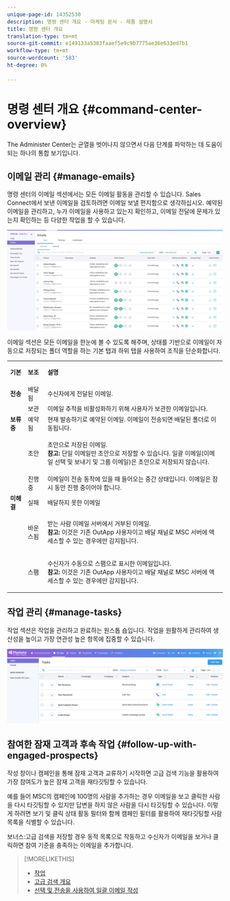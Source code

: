 ```yaml
---
unique-page-id: 14352530
description: 명령 센터 개요 - 마케팅 문서 - 제품 설명서
title: 명령 센터 개요
translation-type: tm+mt
source-git-commit: e149133a5383faaef5e9c9b7775ae36e633ed7b1
workflow-type: tm+mt
source-wordcount: '583'
ht-degree: 0%

---
```



# 명령 센터 개요 {#command-center-overview}

The Administer Center는 균열을 벗어나지 않으면서 다음 단계를 파악하는 데 도움이 되는 하나의 통합 보기입니다.

## 이메일 관리 {#manage-emails}

명령 센터의 이메일 섹션에서는 모든 이메일 활동을 관리할 수 있습니다. Sales Connect에서 보낸 이메일을 검토하려면 이메일 보낼 편지함으로 생각하십시오. 예약된 이메일을 관리하고, 누가 이메일을 사용하고 있는지 확인하고, 이메일 전달에 문제가 있는지 확인하는 등 다양한 작업을 할 수 있습니다.

![](assets/command-center-overview-1.png)

이메일 섹션은 모든 이메일을 한눈에 볼 수 있도록 해주며, 상태를 기반으로 이메일이 자동으로 저장되는 폴더 역할을 하는 기본 탭과 하위 탭을 사용하여 조직을 단순화합니다.

<table> 
 <colgroup> 
  <col> 
  <col> 
  <col> 
 </colgroup> 
 <tbody> 
  <tr> 
   <td title="배경색 :회색"><p title=""><strong><span>기본</span> </strong></p></td> 
   <td title="배경색 :회색"><p title=""><strong><span>보조</span> </strong></p></td> 
   <td title="배경색 :회색"><p title=""><strong><span>설명</span> </strong></p></td> 
  </tr> 
  <tr> 
   <td title="배경색 :파랑"><strong title="">전송</strong></td> 
   <td title="배경색 :파랑">배달됨</td> 
   <td title="배경색 :파랑">수신자에게 전달된 이메일.</td> 
  </tr> 
  <tr> 
   <td title="배경색 :파랑"><br></td> 
   <td title="배경색 :파랑">보관</td> 
   <td title="배경색 :파랑">이메일 추적을 비활성화하기 위해 사용자가 보관한 이메일입니다.</td> 
  </tr> 
  <tr> 
   <td title="배경색 :회색"><strong title="">보류 중</strong></td> 
   <td title="배경색 :회색">예약됨</td> 
   <td title="배경색 :회색">현재 발송하기로 예약된 이메일. 이메일이 전송되면 배달된 폴더로 이동됩니다.</td> 
  </tr> 
  <tr> 
   <td title="배경색 :회색"><br></td> 
   <td title="배경색 :회색">초안</td> 
   <td title="배경색 :회색"><p>초안으로 저장된 이메일.<br><strong>참고: </strong> 단일 이메일만 초안으로 저장할 수 있습니다. 일괄 이메일(이메일 선택 및 보내기 및 그룹 이메일)은 초안으로 저장되지 않습니다.</p></td> 
  </tr> 
  <tr> 
   <td title="배경색 :회색"><br></td> 
   <td title="배경색 :회색">진행 중</td> 
   <td title="배경색 :회색">이메일이 전송 동작에 있을 때 들어오는 중간 상태입니다. 이메일은 잠시 동안 진행 중이어야 합니다.</td> 
  </tr> 
  <tr> 
   <td title="배경색 :파랑"><strong title="">미해결</strong></td> 
   <td title="배경색 :파랑">실패</td> 
   <td title="배경색 :파랑">배달하지 못한 이메일</td> 
  </tr> 
  <tr> 
   <td title="배경색 :파랑"><br></td> 
   <td title="배경색 :파랑">바운스됨</td> 
   <td title="배경색 :파랑"><p>받는 사람 이메일 서버에서 거부된 이메일. <br><strong>참고: </strong> 이것은 기존 OutApp 사용자이고 배달 채널로 MSC 서버에 액세스할 수 있는 경우에만 감지됩니다.</p></td> 
  </tr> 
  <tr> 
   <td title="배경색 :파랑"><br></td> 
   <td title="배경색 :파랑">스팸</td> 
   <td title="배경색 :파랑"><p>수신자가 수동으로 스팸으로 표시한 이메일입니다.<br><strong>참고: </strong> 이것은 기존 OutApp 사용자이고 배달 채널로 MSC 서버에 액세스할 수 있는 경우에만 감지됩니다.</p></td> 
  </tr> 
 </tbody> 
</table>

## 작업 관리 {#manage-tasks}

작업 섹션은 작업을 관리하고 완료하는 원스톱 숍입니다. 작업을 원활하게 관리하여 생산성을 높이고 가장 연관성 높은 항목에 집중할 수 있습니다.

![](assets/command-center-overview-2.png)

## 참여한 잠재 고객과 후속 작업 {#follow-up-with-engaged-prospects}

작성 창이나 캠페인을 통해 잠재 고객과 교류하기 시작하면 고급 검색 기능을 활용하여 가장 참여도가 높은 잠재 고객을 재타깃팅할 수 있습니다.

예를 들어 MSC의 캠페인에 100명의 사람을 추가하는 경우 이메일을 보고 클릭한 사람을 다시 타깃팅할 수 있지만 답변을 하지 않은 사람을 다시 타깃팅할 수 있습니다. 이렇게 하려면 보기 및 클릭 상태 활동 필터와 함께 캠페인 필터를 활용하여 재타깃팅할 사람 목록을 식별할 수 있습니다.

보너스:고급 검색을 저장할 경우 동적 목록으로 작동하고 수신자가 이메일을 보거나 클릭하면 참여 기준을 충족하는 이메일을 추가합니다.

>[!MORELIKETHIS]
>
>* [작업](http://docs.marketo.com/x/qwDb)
>* [고급 검색 개요](http://docs.marketo.com/x/KQM6Ag)
>* [선택 및 전송을 사용하여 일괄 이메일 작성](http://docs.marketo.com/x/IgQ6Ag)

>



